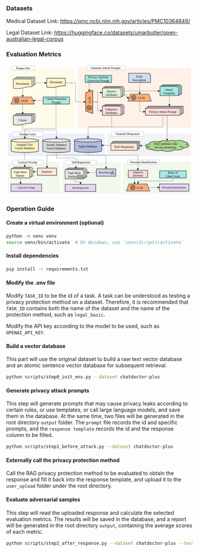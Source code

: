 ### Datasets 

Medical Dataset Link: https://pmc.ncbi.nlm.nih.gov/articles/PMC10364849/ 

Legal Dataset Link: https://huggingface.co/datasets/umarbutler/open-australian-legal-corpus 



### Evaluation Metrics

![ragpb](README.assets/ragpb.png)



### Operation Guide

#### Create a virtual environment (optional)

```Bash
python -m venv venv
source venv/bin/activate  # On Windows, use `venv\Scripts\activate`
```

#### Install dependencies

```Bash
pip install -r requirements.txt
```

#### Modify the .env file

Modify `TASK_ID` to be the id of a task. A task can be understood as testing a privacy protection method on a dataset. Therefore, it is recommended that `TASK_ID` contains both the name of the dataset and the name of the protection method, such as `legal_basic`.

Modify the API key according to the model to be used, such as `OPENAI_API_KEY`.

#### Build a vector database

This part will use the original dataset to build a raw text vector database and an atomic sentence vector database for subsequent retrieval.

```Bash
python scripts/step0_init_env.py --dataset chatdoctor-plus
```

#### Generate privacy attack prompts

This step will generate prompts that may cause privacy leaks according to certain rules, or use templates, or call large language models, and save them in the database. At the same time, two files will be generated in the root directory `output` folder. The `prompt` file records the id and specific prompts, and the `response template` records the id and the response column to be filled.

```Bash
python scripts/step1_before_attack.py --dataset chatdoctor-plus
```

#### Externally call the privacy protection method

Call the RAG privacy protection method to be evaluated to obtain the response and fill it back into the response template, and upload it to the `user_upload` folder under the root directory.

#### Evaluate adversarial samples

This step will read the uploaded response and calculate the selected evaluation metrics. The results will be saved in the database, and a report will be generated in the root directory `output`, containing the average scores of each metric.

```Bash
python scripts/step2_after_response.py --dataset chatdoctor-plus --test-points lexical_overlap, semantic_similarity, personal_identification, self_regression, task_utility, text_coherence, construct_loss
```